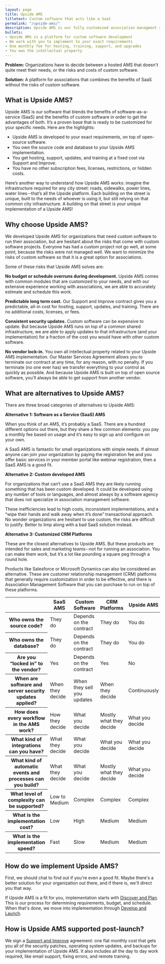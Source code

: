 ```yaml
---
layout: page
title: Upside AMS
titletext: Custom software that acts like a SaaS
permalink: "/upside-ams/"
description: Upside AMS is our fully customized association managment software.
bullets:
- Upside AMS is a platform for custom software development
- We work with you to implement to your exact requirements
- One monthly fee for hosting, training, support, and upgrades
- You own the intellectual property
---
```


**Problem:** Organizations have to decide between a hosted AMS that doesn't quite meet their needs, or the risks and costs of custom software.

**Solution:** A platform for associations that combines the benefits of SaaS without the risks of custom software.

## What is Upside AMS?

Upside AMS is our software that blends the benefits of software-as-a-service (SaaS) and the benefits of custom software in order to get the advantages of both. It’s a proven base that is ready to be customized for your specific needs. Here are the highlights:

- Upside AMS is developed to your exact requirements, on top of open-source software.
- You own the source code and database to your Upside AMS implementation.
- You get hosting, support, updates, and training at a fixed cost via Support and Improve.
- You have no other subscription fees, licenses, restrictions, or hidden costs.

Here’s another way to understand how Upside AMS works: imagine the infrastructure required for any city street: roads, sidewalks, power lines, water lines--that’s all the Upside platform. Each building on the street is unique, built to the needs of whoever is using it, but still relying on that common city infrastructure. A building on that street is your unique implementation of a Upside AMS!

## Why choose Upside AMS?

We developed Upside AMS for organizations that need custom software to run their association, but are hesitant about the risks that come with custom software projects. Everyone has had a custom project not go well, at some point, because the risks were not managed well. We want to minimize the risks of custom software so that it is a great option for associations.

Some of these risks that Upside AMS solves are:

**No budget or schedule overruns during development.** Upside AMS comes with common modules that are customized to your needs, and with our extensive experience working with associations, we are able to accurately estimate and schedule this work.

**Predictable long term cost.** Our Support and Improve contract gives you a predictable, all-in cost for hosting, support, updates, and training. There are no additional costs, licenses, or fees.

**Consistent security updates.** Custom software can be expensive to update. But because Upside AMS runs on top of a common shared infrastructure, we are able to apply updates to that infrastructure (and your implementation) for a fraction of the cost you would have with other custom software.

**No vendor lock-in.** You own all intellectual property related to your Upside AMS implementation. Our Master Services Agreement allows you to terminate our contract at any time, for any reason, with no penalty. If you terminate (no one ever has) we transfer everything to your control as quickly as possible. And because Upside AMS is built on top of open source software, you’ll always be able to get support from another vendor.

## What are alternatives to Upside AMS?

There are three broad categories of alternatives to Upside AMS:

**Alternative 1: Software as a Service (SaaS) AMS**

When you think of an AMS, it’s probably a SaaS. There are a hundred different options out there, but they share a few common elements: you pay a monthly fee based on usage and it’s easy to sign up and configure on your own.

A SaaS AMS is fantastic for small organizations with simple needs. If almost anyone can join your organization by paying the registration fee and you offer basic services in your member portal like webinar registration, then a SaaS AMS is a good fit.

**Alternative 2: Custom developed AMS**

For organizations that can’t use a SaaS AMS they are likely running something that has been custom developed. It could be developed using any number of tools or languages, and almost always by a software agency that does not specialize in association management software.

These inefficiencies lead to high costs, inconsistent implementations, and a “wipe their hands and walk away when it’s done” transactional approach. No wonder organizations are hesitant to use custom, the risks are difficult to justify. Better to limp along with a bad SaaS solution instead.

**Alternative 3: Customized CRM Platforms**

These are the closest alternatives to Upside AMS. But these products are intended for sales and marketing teams--not for running an association. You can make them work, but it’s a lot like pounding a square peg through a round hole.

Products like Salesforce or Microsoft Dynamics can also be considered an alternative. These are customer relationship management (CRM) platforms that generally require customization in order to be effective, and there is Association Management Software that you can purchase to run on top of these platforms.

<div class="table-responsive">
<table class="table table-sm table-bordered">
  <thead>
    <tr>
      <th width="170">&nbsp;</th>
      <th width="100">SaaS AMS</th>
      <th width="100">Custom Software</th>
      <th width="100">CRM Platforms</th>
      <th width="100">Upside AMS</th>
    </tr>
  </thead>

  <tbody>
    <tr>
      <th>
        Who owns the source code?
      </th>
      <td class="table-danger">
        They do
      </td>
      <td class="table-warning">
        Depends on the contract
      </td>
      <td class="table-danger">
        They do
      </td>
      <td class="table-success">
        You do
      </td>
    </tr>
    <tr>
      <th>
        Who owns the database?
      </th>
      <td class="table-danger">
        They do
      </td>
      <td class="table-warning">
        Depends on the contract
      </td>
      <td class="table-danger">
        They do
      </td>
      <td class="table-success">
        You do
      </td>
    </tr>
    <tr>
      <th>
        Are you &ldquo;locked in&rdquo; to the vendor?
      </th>
      <td class="table-danger">
        Yes
      </td>
      <td class="table-warning">
        Depends on the contract
      </td>
      <td class="table-danger">
        Yes
      </td>
      <td class="table-success">
        No
      </td>
    </tr>
    <tr>
      <th>
        When are software and server security updates applied?
      </th>
      <td class="table-warning">
        When they decide
      </td>
      <td class="table-warning">
        When they sell you updates
      </td>
      <td class="table-warning">
        When they decide
      </td>
      <td class="table-success">
        Continuously
      </td>
    </tr>
    <tr>
      <th>
        How does every workflow in the AMS work?
      </th>
      <td class="table-danger" class="table-danger">
        How they decide
      </td>
      <td class="table-success">
        What you decide
      </td>
      <td class="table-warning">
        Mostly what they decide
      </td>
      <td class="table-success">
        What you decide
      </td>
    </tr>
    <tr>
      <th>
        What kind of integrations can you have?
      </th>
      <td class="table-danger">
        What they decide
      </td>
      <td class="table-success">
        What you decide
      </td>
      <td class="table-success">
        What you decide
      </td>
      <td class="table-success">
        What you decide
      </td>
    </tr>
    <tr>
      <th>
        What kind of automatic events and processes can you build?
      </th>
      <td class="table-danger">
        What they decide
      </td>
      <td class="table-success">
        What you decide
      </td>
      <td class="table-warning">
        Mostly what they decide
      </td>
      <td class="table-success">
        What you decide
      </td>
    </tr>
    <tr>
      <th>
        What level of complexity can be supported?
      </th>
      <td class="table-warning">
        Low to Medium
      </td>
      <td class="table-success">
        Complex
      </td>
      <td class="table-success">
        Complex
      </td>
      <td class="table-success">
        Complex
      </td>
    </tr>
    <tr>
      <th>
        What is the implementation cost?
      </th>
      <td class="table-success">
        Low
      </td>
      <td class="table-danger">
        High
      </td>
      <td class="table-warning">
        Medium
      </td>
      <td class="table-warning">
        Medium
      </td>
    </tr>
    <tr>
      <th>
        What is the implementation speed?
      </th>
      <td class="table-success">
        Fast
      </td>
      <td class="table-danger">
        Slow
      </td>
      <td class="table-warning">
        Medium
      </td>
      <td class="table-warning">
        Medium
      </td>
    </tr>
  </tbody>
</table>
</div>

## How do we implement Upside AMS?

First, we should chat to find out if you're even a good fit. Maybe there's a better solution for your organization out there, and if there is, we'll direct you that way.

If Upside AMS is a fit for you, implementation starts with [Discover and Plan](/discover-and-plan/). This is our process for determining requirements, budget, and schedule. When that's done, we move into implementation through [Develop and Launch](/develop-and-launch/).

## How is Upside AMS supported post-launch?

We sign a [Support and Improve](/support-and-improve/) agreement: one flat monthly cost that gets you all of the security patches, operating system updates, and backups for your implementation of Upside AMS. It also includes all the day to day work required, like email support, fixing errors, and remote training.
